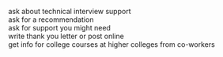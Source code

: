 ask about technical interview support  
ask for a recommendation  
ask for support you might need  
write thank you letter or post online  
get info for college courses at higher colleges from co-workers